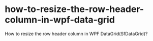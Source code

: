 # how-to-resize-the-row-header-column-in-wpf-data-grid
How to resize the row header column in WPF DataGrid(SfDataGrid)?
